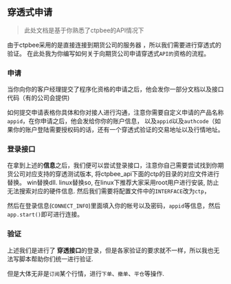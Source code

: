 ## 穿透式申请

> 此处文档是基于你熟悉了ctpbee的API情况下

由于ctpbee采用的是直接连接到期货公司的服务器 ，所以我们需要进行穿透式的验证。
在此处我为你编写如何关于向期货公司申请穿透式`API的`资格的流程。

### 申请

当你向你的客户经理提交了程序化资格的申请之后，他会发你一部分文档以及接口代码（有的公司会提供)

如何提交申请表格你具体和你对接人进行沟通，注意你需要自定义申请的产品名称`appid`，在你申请之后，他会发给你你的账户信息，
以及`appid`以及`authcode`（如果你的账户登陆需要授权码的话，还有一个穿透式验证的交易地址以及行情地址。

### 登录接口

在拿到上述的**信息**之后，我们便可以尝试登录接口，注意你自己需要尝试找到你期货公司对应支持的穿透测试版本,
将ctpbee_api下面的ctp的目录的对应文件进行替换。
win替换dll. linux替换so, 在linux下推荐大家采用root用户进行安装, 防止无法搜索对应的硬件信息.
然后我们需要将配置文件中的`INTERFACE`改为`ctp`，

然后在登录信息(`CONNECT_INFO`)里面填入你的帐号以及密码，`appid`等信息，然后`app.start()`即可进行连接。

### 验证

上述我们是进行了 **穿透接口**的登录，但是各家验证的要求就不一样，所以我也无法写脚本帮助你们统一进行验证.

但是大体无非是`订阅`某个行情，进行`下单`、`撤单`、`平仓`等操作.
